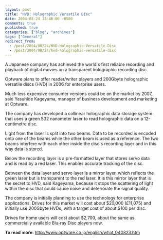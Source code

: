 ```yaml
---
layout: post
title: "HVD: Holographic Versatile Disc"
date: 2004-08-24 13:46:00 -0500
comments: true
published: true
categories: ["blog", "archives"]
tags: ["General"]
redirect_from: 
  - /post/2004/08/24/HVD-Holographic-Versatile-Disc
  - /post/2004/08/24/hvd-holographic-versatile-disc
---
```

<!-- more -->
A Japanese company has achieved the world&#39;s first reliable recording and playback of digital movies on a transparent holographic recording disc.
<p>
Optware plans to offer reader/writer players and 200Gbyte holographic versatile discs (HVD) in 2006 for enterprise users.
</p>
<p>
Much less expensive consumer versions could be on the market by 2007, said Yasuhide Kageyama, manager of business development and marketing at Optware.
</p>
<p>
The company has developed a collinear holographic data storage system that uses a green 532 nanometer laser to read holographic data on a 12-centimetre disc.
</p>
<p>
Light from the laser is split into two beams. Data to be recorded is encoded onto one of the beams while the other beam is used as a reference. The two beams interfere with each other inside the disc&#39;s recording layer and in this way data is stored.
</p>
<p>
Below the recording layer is a pre-formatted layer that stores servo data and is read by a red laser. This enables accurate tracking of the disc.
</p>
<p>
Between the data layer and servo layer is a mirror layer, which reflects the green laser but is transparent to the red laser. It is this mirror layer that is the secret to HVD, said Kageyama, because it stops the scattering of light within the disc that could cause noise and deteriorate the signal quality.
</p>
<p>
The company is initially planning to use the technology for enterprise applications. Drives for this market will cost about $20,000 (&pound;11,075) and initially use 200Gbyte HVDs, with a target cost of about $100 per disc.
</p>
<p>
Drives for home users will cost about $2,700, about the same as commercially available Blu-ray Disc players now.
</p>
<p>
<strong>To read more:</strong> <a href="http://www.optware.co.jp/english/what_040823.htm">http://www.optware.co.jp/english/what_040823.htm</a>
</p>

